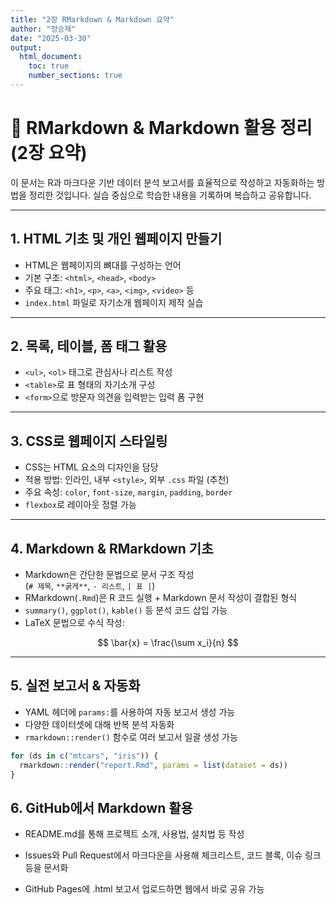 ```yaml
---
title: "2장 RMarkdown & Markdown 요약"
author: "정승재"
date: "2025-03-30"
output:
  html_document:
    toc: true
    number_sections: true
---
```


# 📘 RMarkdown & Markdown 활용 정리 (2장 요약)

이 문서는 R과 마크다운 기반 데이터 분석 보고서를 효율적으로 작성하고 자동화하는 방법을 정리한 것입니다. 실습 중심으로 학습한 내용을 기록하며 복습하고 공유합니다.

------------------------------------------------------------------------

## 1. HTML 기초 및 개인 웹페이지 만들기

-   HTML은 웹페이지의 뼈대를 구성하는 언어
-   기본 구조: `<html>`, `<head>`, `<body>`
-   주요 태그: `<h1>`, `<p>`, `<a>`, `<img>`, `<video>` 등
-   `index.html` 파일로 자기소개 웹페이지 제작 실습

------------------------------------------------------------------------

## 2. 목록, 테이블, 폼 태그 활용

-   `<ul>`, `<ol>` 태그로 관심사나 리스트 작성
-   `<table>`로 표 형태의 자기소개 구성
-   `<form>`으로 방문자 의견을 입력받는 입력 폼 구현

------------------------------------------------------------------------

## 3. CSS로 웹페이지 스타일링

-   CSS는 HTML 요소의 디자인을 담당
-   적용 방법: 인라인, 내부 `<style>`, 외부 `.css` 파일 (추천)
-   주요 속성: `color`, `font-size`, `margin`, `padding`, `border`
-   `flexbox`로 레이아웃 정렬 가능

------------------------------------------------------------------------

## 4. Markdown & RMarkdown 기초

-   Markdown은 간단한 문법으로 문서 구조 작성\
    (`# 제목`, `**굵게**`, `- 리스트`, `| 표 |`)
-   RMarkdown(`.Rmd`)은 R 코드 실행 + Markdown 문서 작성이 결합된 형식
-   `summary()`, `ggplot()`, `kable()` 등 분석 코드 삽입 가능
-   LaTeX 문법으로 수식 작성:

$$
\bar{x} = \frac{\sum x_i}{n}
$$

------------------------------------------------------------------------

## 5. 실전 보고서 & 자동화

-   YAML 헤더에 `params:`를 사용하여 자동 보고서 생성 가능
-   다양한 데이터셋에 대해 반복 분석 자동화
-   `rmarkdown::render()` 함수로 여러 보고서 일괄 생성 가능


```r
for (ds in c("mtcars", "iris")) {
  rmarkdown::render("report.Rmd", params = list(dataset = ds))
}
```

## 6. GitHub에서 Markdown 활용

-   README.md를 통해 프로젝트 소개, 사용법, 설치법 등 작성

-   Issues와 Pull Request에서 마크다운을 사용해 체크리스트, 코드 블록, 이슈 링크 등을 문서화

-   GitHub Pages에 .html 보고서 업로드하면 웹에서 바로 공유 가능
